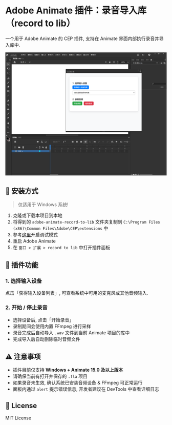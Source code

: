 # Adobe Animate 插件：录音导入库（record to lib）

一个用于 Adobe Animate 的 CEP 插件, 支持在 Animate 界面内部执行录音并导入库中.

![示例图](./doc/QQ20250616-222108.png)

## 🚀 安装方式

> 仅适用于 Windows 系统!

1. 克隆或下载本项目到本地
2. 将得到的 `adobe-animate-record-to-lib` 文件夹复制到 `C:\Program Files (x86)\Common Files\Adobe\CEP\extensions` 中
3. 参考[这里](https://github.com/Adobe-CEP/Getting-Started-guides/blob/master/Client-side%20Debugging/readme.md#set-the-debug-mode)开启调试模式
4. 重启 Adobe Animate
5. 在 `窗口 > 扩展 > record to lib` 中打开插件面板

## 🔧 插件功能

### 1. 选择输入设备

点击「获得输入设备列表」, 可查看系统中可用的麦克风或其他音频输入.

### 2. 开始 / 停止录音

- 选择设备后, 点击「开始录音」
- 录制期间会使用内置 FFmpeg 进行采样
- 录音完成后自动导入 `.wav` 文件到当前 Animate 项目的库中
- 完成导入后自动删除临时音频文件

## ⚠️ 注意事项

- 插件目前仅支持 **Windows + Animate 15.0 及以上版本**
- 请确保当前有打开并保存的 `.fla` 项目
- 如果录音未生效, 确认系统已安装音频设备 & FFmpeg 可正常运行
- 面板内通过 `alert` 提示错误信息, 开发者建议在 DevTools 中查看详细日志

## 📜 License

MIT License
